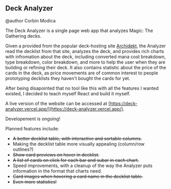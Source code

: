 ## Deck Analyzer
@author Corbin Modica

The Deck Analyzer is a single page web app that analyzes Magic: The Gathering decks.

Given a provided from the popular deck-hosting site [Archidekt](https://archidekt.com), the Analyzer read the decklist from that site, analyzes the deck, and provides rich charts with infromation about the deck, including converted mana cost breakdown, type breakdown, color breakdown, and more to help the user when they are building or refining their deck. It also contains statistic about the price of the cards in the deck, as price movements are of common interest to people prototyping decklists they haven't bought the cards for yet.

After being disapointed that no tool like this with all the features I wanted existed, I decided to teach myself React and build it myself.

A live version of the website can be accessed at [https://deck-analyzer.vercel.app/](https://deck-analyzer.vercel.app/).

Developement is ongoing! 

Planned features include:
* ~~A better decklist table, with interactive and sortable columns.~~
* Making the decklist table more visually appealing (column/row outlines?)
* ~~Show card previews on hover in decklist.~~
* ~~A list of cards on click for each bar and subar in each chart.~~
* Speed improvements, with a cleanup of the way the Analyzer puts information in the format that charts need.
* ~~Card images when hovering a card name in the decklist table.~~
* ~~Even more statistics!~~

